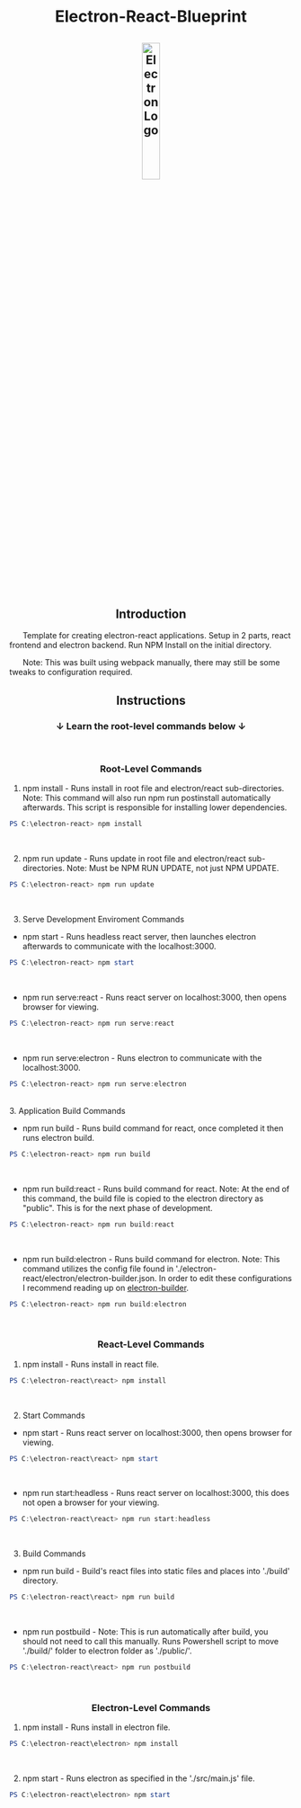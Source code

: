 <h1 align="center">Electron-React-Blueprint</h1>
<h2 align="center">
    <img src="./react/public/favicon.ico" title="Electron Logo" alt="Electron Logo" style="width: 25%; height: auto;"/>
</h2>

<h2 align="center">Introduction</h2>

&nbsp;&nbsp;&nbsp;&nbsp;&nbsp;&nbsp;Template for creating electron-react applications. Setup in 2 parts, react frontend and electron backend. Run NPM Install on the initial directory.

&nbsp;&nbsp;&nbsp;&nbsp;&nbsp;&nbsp;Note: This was built using webpack manually, there may still be some tweaks to configuration required.

<h2 align="center">Instructions</h2>

<h3 align="center">&darr; Learn the root-level commands below &darr;</h3>

<br/>

<h3 align="center">Root-Level Commands</h3>

1. npm install - Runs install in root file and electron/react sub-directories. Note: This command will also run npm run postinstall automatically afterwards. This script is responsible for installing lower dependencies.

```powershell
PS C:\electron-react> npm install 
```

<br/>

2. npm run update - Runs update in root file and electron/react sub-directories. Note: Must be NPM RUN UPDATE, not just NPM UPDATE.

```powershell
PS C:\electron-react> npm run update 
```

<br/>

3. Serve Development Enviroment Commands

- npm start - Runs headless react server, then launches electron afterwards to communicate with the localhost:3000.

```powershell
PS C:\electron-react> npm start 
```

<br/>

- npm run serve:react - Runs react server on localhost:3000, then opens browser for viewing.

```powershell
PS C:\electron-react> npm run serve:react 
```

<br/>

- npm run serve:electron - Runs electron to communicate with the localhost:3000.

```powershell
PS C:\electron-react> npm run serve:electron 
```

<br/>
3. Application Build Commands

- npm run build - Runs build command for react, once completed it then runs electron build.

```powershell
PS C:\electron-react> npm run build 
```

<br/>

- npm run build:react - Runs build command for react. Note: At the end of this command, the build file is copied to the electron directory as "public". This is for the next phase of development.

```powershell
PS C:\electron-react> npm run build:react 
```

<br/>

- npm run build:electron - Runs build command for electron. Note: This command utilizes the config file found in './electron-react/electron/electron-builder.json. In order to edit these configurations I recommend reading up on [electron-builder](https://www.electron.build/ "electron-builder docs").

```powershell
PS C:\electron-react> npm run build:electron 
```

<br/>

<h3 align="center">React-Level Commands</h3>

1. npm install - Runs install in react file.

```powershell
PS C:\electron-react\react> npm install 
```

<br/>

2. Start Commands

- npm start - Runs react server on localhost:3000, then opens browser for viewing.

```powershell
PS C:\electron-react\react> npm start 
```

<br/>

- npm run start:headless - Runs react server on localhost:3000, this does not open a browser for your viewing.

```powershell
PS C:\electron-react\react> npm run start:headless 
```

<br/>

3. Build Commands

- npm run build - Build's react files into static files and places into './build' directory.

```powershell
PS C:\electron-react\react> npm run build 
```

<br/>

- npm run postbuild - Note: This is run automatically after build, you should not need to call this manually. Runs Powershell script to move './build/' folder to electron folder as './public/'.

```powershell
PS C:\electron-react\react> npm run postbuild 
```

<br/>

<h3 align="center">Electron-Level Commands</h3>

1. npm install - Runs install in electron file.

```powershell
PS C:\electron-react\electron> npm install 
```

<br/>

2. npm start - Runs electron as specified in the './src/main.js' file.

```powershell
PS C:\electron-react\electron> npm start 
```
